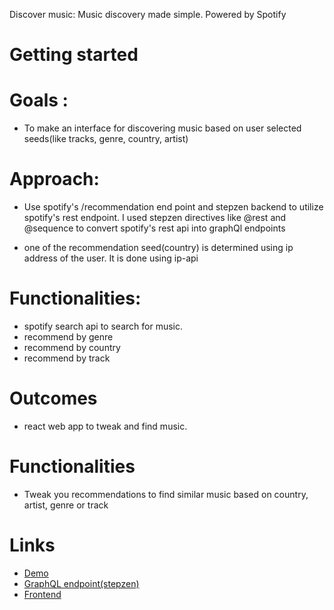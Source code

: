 Discover music: Music discovery made simple. Powered by Spotify


# Getting started




# Goals :

- To make an interface for discovering music based on user selected seeds(like tracks, genre, country, artist)

# Approach:

- Use spotify's /recommendation end point and stepzen backend to utilize spotify's rest endpoint. I used stepzen directives like @rest and @sequence to convert spotify's rest api into graphQl endpoints 

- one of the recommendation seed(country) is determined using ip address of the user. It is done using ip-api


# Functionalities:




- spotify search api to search for music.
- recommend by genre
- recommend by country
- recommend by track

# Outcomes

- react web app to tweak and find music.

# Functionalities

- Tweak you recommendations to find similar music based on country, artist, genre or track

# Links

- [Demo](https://discover-music.vercel.app/)
- [GraphQL endpoint(stepzen)](https://github.com/8mn/discover-music-graphql)
- [Frontend](https://github.com/8mn/breeze)



